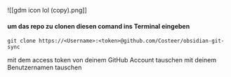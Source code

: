![[gdm icon lol (copy).png]]
#### um das repo zu clonen diesen comand ins Terminal eingeben

```
git clone https://<Username>:<token>@github.com/Costeer/obsidian-git-sync
```

<token> mit dem access token von deinem GitHub Account tauschen 
<username> mit deinem Benutzernamen tauschen
